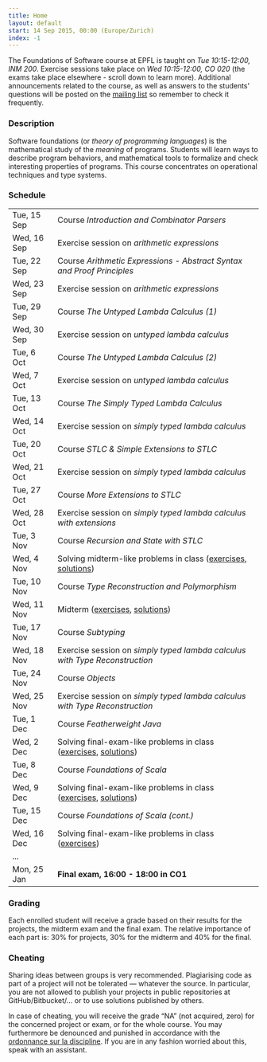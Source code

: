 ```yaml
---
title: Home
layout: default
start: 14 Sep 2015, 00:00 (Europe/Zurich)
index: -1
---
```


The Foundations of Software course at EPFL is taught on *Tue 10:15-12:00, INM 200*.
Exercise sessions take place on *Wed 10:15-12:00, CO 020*
(the exams take place elsewhere - scroll down to learn more).
Additional announcements related to the course, as well as answers to the students' questions
will be posted on the [mailing list](https://groups.google.com/forum/#!forum/fos2015) so remember to check it frequently.

### Description

Software foundations (or *theory of programming languages*) is the mathematical study of the *meaning* of programs. Students will learn ways to describe program behaviors, and mathematical tools to formalize and check interesting properties of programs. This course concentrates on operational techniques and type systems.

### Schedule

|             |                                                                                                          |
|-------------|----------------------------------------------------------------------------------------------------------|
| Tue, 15 Sep | Course *Introduction and Combinator Parsers*                                                             |
| Wed, 16 Sep | Exercise session on *arithmetic expressions*                                                             |
| Tue, 22 Sep | Course *Arithmetic Expressions - Abstract Syntax and Proof Principles*                                   |
| Wed, 23 Sep | Exercise session on *arithmetic expressions*                                                             |
| Tue, 29 Sep | Course *The Untyped Lambda Calculus (1)*                                                                 |
| Wed, 30 Sep | Exercise session on *untyped lambda calculus*                                                            |
| Tue, 6 Oct  | Course *The Untyped Lambda Calculus (2)*                                                                 |
| Wed, 7 Oct  | Exercise session on *untyped lambda calculus*                                                            |
| Tue, 13 Oct | Course *The Simply Typed Lambda Calculus*                                                                |
| Wed, 14 Oct | Exercise session on *simply typed lambda calculus*                                                       |
| Tue, 20 Oct | Course *STLC & Simple Extensions to STLC*                                                                |
| Wed, 21 Oct | Exercise session on *simply typed lambda calculus*                                                       |
| Tue, 27 Oct | Course *More Extensions to STLC*                                                                         |
| Wed, 28 Oct | Exercise session on *simply typed lambda calculus with extensions*                                       |
| Tue, 3 Nov  | Course *Recursion and State with STLC*                                                                   |
| Wed, 4 Nov  | Solving midterm-like problems in class ([exercises](slides/penpaper-midterm2015-exercises.pdf), [solutions](slides/penpaper-midterm2015-solutions.pdf)) |
| Tue, 10 Nov | Course *Type Reconstruction and Polymorphism*                                                            |
| Wed, 11 Nov | Midterm ([exercises](slides/midterm2015-exercises.pdf), [solutions](slides/midterm2015-solutions.pdf))                           |
| Tue, 17 Nov | Course *Subtyping*                                                                                       |
| Wed, 18 Nov | Exercise session on *simply typed lambda calculus with Type Reconstruction*                              |
| Tue, 24 Nov | Course *Objects*                                                                                         |
| Wed, 25 Nov | Exercise session on *simply typed lambda calculus with Type Reconstruction*                              |
| Tue, 1 Dec  | Course *Featherweight Java*                                                                              |
| Wed, 2 Dec  | Solving final-exam-like problems in class ([exercises](slides/penpaper-final2015-1-exercises.pdf), [solutions](slides/penpaper-final2015-1-solutions.pdf))             |
| Tue, 8 Dec  | Course *Foundations of Scala*                                                                            |
| Wed, 9 Dec  | Solving final-exam-like problems in class ([exercises](slides/penpaper-final2015-2-exercises.pdf), [solutions](slides/penpaper-final2015-2-solutions.pdf))       |
| Tue, 15 Dec | Course *Foundations of Scala (cont.)*                                                                    |
| Wed, 16 Dec | Solving final-exam-like problems in class ([exercises](slides/penpaper-final2015-3-exercises.pdf))                                                              |
| ...         |                                                                                                          |
| Mon, 25 Jan | **Final exam, 16:00 - 18:00 in CO1**

### Grading

Each enrolled student will receive a grade based on their results for the projects, the midterm exam and the final exam. The relative importance of each part is: 30% for projects, 30% for the midterm and 40% for the final.

### Cheating

Sharing ideas between groups is very recommended. Plagiarising code as part of a project will not be tolerated — whatever the source. In particular, you are not allowed to publish your projects in public repositories at GitHub/Bitbucket/... or to use solutions published by others.

In case of cheating, you will receive the grade “NA” (not acquired, zero) for the concerned project or exam, or for the whole course. You may furthermore be denounced and punished in accordance with the [ordonnance sur la discipline](http://www.admin.ch/ch/f/rs/4/414.138.2.fr.pdf). If you are in any fashion worried about this, speak with an assistant.